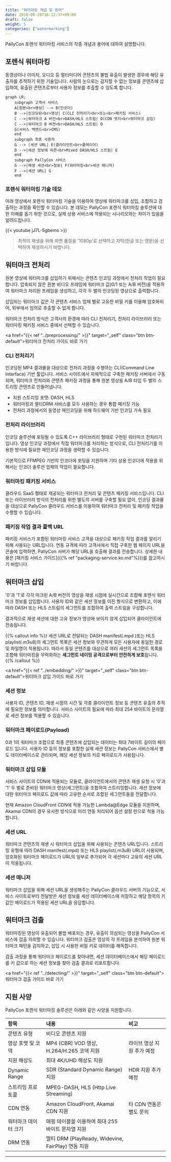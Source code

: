 ```yaml
---
title: "워터마킹 개념 및 용어"
date: 2018-08-28T16:12:37+09:00
draft: false
weight: 5
categories: ["watermarking"]
---
```


PallyCon 포렌식 워터마킹 서비스의 각종 개념과 용어에 대하여 설명합니다.

## 포렌식 워터마킹

동영상이나 이미지, 오디오 등 멀티미디어 콘텐츠의 불법 유출이 발생한 경우에 해당 유출자를 추적하기 위한 기술입니다. 사람의 눈으로는 감지할 수 없는 정보를 콘텐츠에 삽입하여, 유출된 콘텐츠로부터 사용자 정보를 추출할 수 있도록 합니다.

```mermaid
graph LR;
    subgraph 고객사 서비스
    A[원본<br>영상] --> B(인코더)
    B -->|인코딩된<br>영상| C(CLI 전처리기<br>또는<br>패키징 서비스)
    C -->|워터마크 A 버전<br>DASH/HLS 스트림| D(CDN 엣지<br>워터마크 삽입)
    C -->|워터마크 B 버전<br>DASH/HLS 스트림| D
    G(서비스 백엔드<br>CMS)
    end
    subgraph 최종 사용자
    G --> |세션 URL| E(클라이언트<br>플레이어)
    D -->|세션 정보에 따른<br>Mixed DASH/HLS 스트림| E
    end
    subgraph PallyCon 서비스
    G -->|재생 세션<br>정보| F(워터마킹<br>세션 매니저)
    F -->|세션 URL| G
    end
```

### 포렌식 워터마킹 기술 데모

아래 영상에서 포렌식 워터마킹 기술을 이용하여 영상에 워터마크를 삽입, 조합하고 검출하는 과정을 확인할 수 있습니다. 본 데모는 PallyCon 포렌식 워터마킹 솔루션에 대한 이해를 돕기 위한 것으로, 실제 상용 서비스에 적용되는 시나리오와는 차이가 있음을 알려드립니다.

{{< youtube jJ7L-5gbems >}}

> 최적의 재생을 위해 화면 품질을 '1080p'로 선택하고 자막(한글 또는 영문)을 선택하여 재생하시기 바랍니다.

## 워터마크 전처리

원본 영상에 워터마크를 삽입하기 위해서는 콘텐츠 인코딩 과정에서 전처리 작업이 필요합니다. 압축되지 않은 원본 비디오 프레임에 워터마크 값(0/1 또는 A/B 버전)을 적용하여 워터마크 처리된 프레임을 생성하고, 각각 두 벌의 인코딩된 영상으로 출력합니다.

삽입되는 워터마크 값은 각 콘텐츠 서비스 업체 별로 고유한 비밀 키를 이용해 암호화되어, 외부에서 임의로 추출할 수 없게 합니다.

워터마크 전처리 방식은 고객사의 환경에 따라 CLI 전처리기, 전처리 라이브러리 또는 워터마킹 패키징 서비스 중에서 선택할 수 있습니다.

<a href="{{< ref "../preprocessing/" >}}" target="_self" class="btn btn-default">워터마크 전처리 가이드 바로 가기</a>

### CLI 전처리기

인코딩된 MP4 결과물을 대상으로 전처리 과정을 수행하는 CLI(Command Line Interface) 기반 툴입니다. 서비스 사이트에서 자체적으로 구축한 패키징 서버에서 구동되며, 워터마크 전처리와 콘텐츠 패키징 과정을 통해 원본 영상을 A/B 타입 두 벌의 스트리밍 콘텐츠로 만들어냅니다.

- 지원 스트리밍 포맷: DASH, HLS
- 워터마킹과 멀티DRM 서비스를 모두 사용하는 경우 통합 패키징 가능
- 전처리 과정에서의 동영상 재인코딩을 위해 하드웨어 기반 인코딩 가속 필요

### 전처리 라이브러리

인코딩 솔루션에 포팅될 수 있도록 C++ 라이브러리 형태로 구현된 워터마크 전처리기입니다. 영상 인코딩 과정에서 직접 워터마크를 처리하는 방식으로, CLI 전처리기를 이용한 방식에 필요한 재인코딩 과정을 생략할 수 있습니다.

기본적으로 FFMPEG 기반의 인코더에 포팅을 지원하며 기타 상용 인코더에 적용을 위해서는 인코더 솔루션 업체의 작업이 필요합니다.

### 워터마킹 패키징 서비스

클라우드 SaaS 형태로 제공되는 워터마크 전처리 및 콘텐츠 패키징 서비스입니다. CLI 또는 라이브러리 방식의 전처리를 위한 별도의 서버를 구축할 필요 없이, 인코딩 결과물을 대상으로 PallyCon 클라우드 서비스를 이용하여 워터마크 전처리 및 패키징 작업을 수행할 수 있습니다.

### 패키징 작업 결과 콜백 URL

패키징 서비스가 포함된 워터마킹 서비스 고객을 대상으로 패키징 작업 결과를 알리기 위해 사용되는 URL입니다. 연동 규격에 따라 고객사에서 직접 구축한 웹 페이지 URL을 콘솔에 입력하면, PallyCon 서버가 해당 URL을 호출해 결과를 전송합니다. 상세한 내용은 [패키징 서비스 가이드]({{% ref "packaging-service.ko.md"%}})를 참고하시기 바랍니다.

## 워터마크 삽입

'0'과 '1'로 각각 마크된 A/B 버전의 영상을 재생 시점에 실시간으로 조합해 포렌식 워터마크 정보를 삽입합니다. 사용자 ID와 같은 세션 정보를 이진 형식으로 변환하고, 이에 따라 DASH 또는 HLS 스트림의 세그먼트를 조합하여 출력 스트림을 구성합니다.

결과적으로 재생 세션에 대한 고유 정보가 영상에 보이지 않게 삽입되어 클라이언트에 전송됩니다.

{{% callout info %}}
세션 URL로 전달되는 DASH manifest(.mpd )또는 HLS playlist(.m3u8)의 세그먼트 목록은 세션 정보와 무관하게 모든 사용자에 동일한 경로 및 파일명이 적용됩니다. 따라서 동일 콘텐츠를 대상으로 여러 세션의 세그먼트 목록을 조합해 워터마킹을 무력화하는 **세그먼트 네이밍 공격으로부터 안전하게 보호**됩니다.
{{% /callout %}}

<a href="{{< ref "../embedding/" >}}" target="_self" class="btn btn-default">워터마크 삽입 가이드 바로 가기</a>

### 세션 정보

사용자 ID, 콘텐츠 ID, 재생 시점의 시간 및 각종 클라이언트 정보 등 콘텐츠 유출의 추적에 필요한 정보를 의미합니다. 서비스 사이트의 필요에 따라 최대 254 바이트의 문자열로 세션 정보를 적용할 수 있습니다.

### 워터마크 페이로드(Payload)

0과 1의 워터마크 조합으로 최종 콘텐츠에 삽입되는 데이터는 최대 7바이트 길이의 페이로드 입니다. 사용자 ID 등의 정보를 포함한 실제 세션 정보는 PallyCon 서비스에서 별도 데이터베이스로 관리되며, 해당 세션 정보의 키로 페이로드가 사용됩니다.

### 워터마크 삽입 모듈

서비스 사이트의 CDN에 적용되는 모듈로, 클라이언트에서의 콘텐츠 재생 요청 시 '0'과 '1' 두 벌로 준비된 워터마크 영상(세그먼트)을 조합하여 스트리밍합니다. 세션 정보에 대한 워터마크 페이로드 값에 따라 고유한 순서로 조합된 세그먼트들을 전달합니다.

현재 Amazon CloudFront CDN에 적용 가능한 Lambda@Edge 모듈을 지원하며, Akamai CDN의 경우 유사한 방식으로 미리 연동 처리되어 옵션 설정 만으로 적용 가능합니다.

### 세션 URL

워터마크 콘텐츠의 재생 시 워터마크 삽입을 위해 사용되는 콘텐츠 URL입니다. 스트리밍 유형에 따라 DASH manifest(.mpd) 또는 HLS playlist(.m3u8) URL이 사용되며, 암호화된 워터마크 페이로드가 URL의 일부로 추가되어 각 세션마다 고유의 세션 URL이 적용됩니다.

### 세션 매니저

워터마크 삽입을 위해 세션 URL을 생성해주는 PallyCon 클라우드 서버의 기능으로, 서비스 사이트로부터 전달받은 세션 정보를 세션 데이터베이스에 저장하고 해당 항목의 키 값인 페이로드가 적용된 세션 URL을 응답합니다.

## 워터마크 검출

워터마킹된 영상이 유출되어 불법 배포되는 경우, 유출이 의심되는 영상을 PallyCon 서비스에 검출 의뢰할 수 있습니다. 워터마크 검출은 영상의 각 프레임을 분석하여 원본 워터마크 패턴을 감지하고, 삽입 시 사용한 비밀 키로 데이터를 해독합니다.

검출 과정을 통해 워터마크 페이로드를 찾아내면, 세션 데이터베이스에서 해당 페이로드를 키 값으로 하는 세션 정보를 찾아 검출 결과로 리포트합니다.

<a href="{{< ref "../detecting/" >}}" target="_self" class="btn btn-default">워터마크 검출 가이드 바로 가기</a>

## 지원 사양

PallyCon 포렌식 워터마킹 솔루션은 아래와 같은 사양을 지원합니다.

| 항목 | 내용 | 비고 |
| :--- | :-- | :--- |
| 콘텐츠 유형 | 비디오 콘텐츠 지원 | |
| 영상 포맷 및 코덱 | MP4 (CBR) VOD 영상, H.264/H.265 코덱 지원 | 라이브 영상 지원 추가 예정 |
| 지원 해상도 | 최대 4K/UHD 해상도 지원 | |
| Dynamic Range | SDR (Standard Dynamic Range) 지원 | HDR 지원 추가 예정 |
| 스트리밍 프로토콜 | MPEG-DASH, HLS (Http Live Streaming) | |
| CDN 연동 | Amazon CloudFront, Akamai CDN 지원 | 타 CDN 연동은 별도 문의 |
| 워터마크 데이터 크기 | 매핑 테이블을 이용하여 최대 255 바이트 문자열 지원 | |
| DRM 연동 | 멀티 DRM (PlayReady, Widevine, FairPlay) 연동 지원 | |

---
